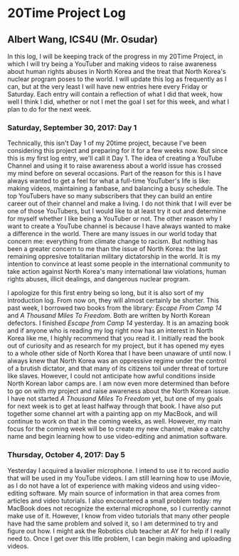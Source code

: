 # 20Time Project Log

## Albert Wang, ICS4U (Mr. Osudar)

In this log, I will be keeping track of the progress in my 20Time Project, in which I will try being a YouTuber
and making videos to raise awareness about human rights abuses in North Korea and the treat that North Korea's
nuclear program poses to the world. I will update this log as frequently as I can, but at the very least I will
have new entries here every Friday or Saturday. Each entry will contain a reflection of what I did that week, how
well I think I did, whether or not I met the goal I set for this week, and what I plan to do for the next week.

### Saturday, September 30, 2017: Day 1

Technically, this isn't Day 1 of my 20time project, because I've been considering this project and preparing for
it for a few weeks now. But since this is my first log entry, we'll call it Day 1. The idea of creating a YouTube
Channel and using it to raise awareness about a world issue has crossed my mind before on several occasions. Part
of the reason for this is I have always wanted to get a feel for what a full-time YouTuber's life is like: making
videos, maintaining a fanbase, and balancing a busy schedule. The top YouTubers have so many subscribers that they
can build an entire career out of their channel and make a living. I do not think that I will ever be one of those
YouTubers, but I would like to at least try it out and determine for myself whether I like being a YouTuber or
not. The other reason why I want to create a YouTube channel is because I have always wanted to make a difference
in the world. There are many issues in our world today that concern me: everything from climate change to racism.
But nothing has been a greater concern to me than the issue of North Korea: the last remaining oppresive totalitarian
military dictatorship in the world. It is my intention to convince at least some people in the international
community to take action against North Korea's many international law violations, human rights abuses, illicit
dealings, and dangerous nuclear program.

I apologize for this first entry being so long, but it is also sort of my introduction log. From now on, they will
almost certainly be shorter. This past week, I  borrowed two books from the library: *Escape From Camp 14* and *A
Thousand Miles To Freedom*. Both are written by North Korean defectors. I finished *Escape from Camp 14* yesterday.
It is an amazing book and if anyone who is reading my log right now has an interest in North Korea like me, I highly
recommend that you read it. I initially read the book out of curiosity and as research for my project, but it has
opened my eyes to a whole other side of North Korea that I have been unaware of until now. I always knew that North
Korea was an oppressive regime under the control of a brutish dictator, and that many of its citizens toil under
threat of torture like slaves. However, I could not anticipate how awful conditions inside North Korean labor camps
are. I am now even more determined than before to go on with my project and raise awareness about the North Korean
issue. I have not started *A Thousand Miles To Freedom* yet, but one of my goals for next week is to get at least
halfway through that book. I have also put together some channel art with a painting app on my MacBook, and will
continue to work on that in the coming weeks, as well. However, my main focus for the coming week will be to create
my new channel, make a catchy name and begin learning how to use video-editing and animation software.

### Thursday, October 4, 2017: Day 5

Yesterday I acquired a lavalier microphone. I intend to use it to record audio that will be used in my YouTube videos.
I am still learning how to use iMovie, as I do not have a lot of experience with making videos and using video-editing
software. My main source of information in that area comes from articles and video tutorials. I also encountered a small
problem today: my MacBook does not recognize the external microphone, so I currently cannot make use of it. However, I
know from video tutorials that many other people have had the same problem and solved it, so I am determined to try and
figure out how. I might ask the Robotics club teacher at AY for help if I really need to. Once I get over this litle
problem, I can begin making and uploading videos.
